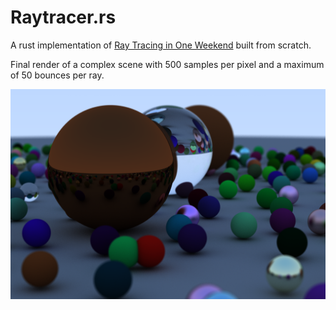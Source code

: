 # Raytracer.rs

A rust implementation of [Ray Tracing in One Weekend](https://raytracing.github.io/books/RayTracingInOneWeekend.html#overview) built from scratch.

Final render of a complex scene with 500 samples per pixel and a maximum of 50 bounces per ray. 

![render](final.png)